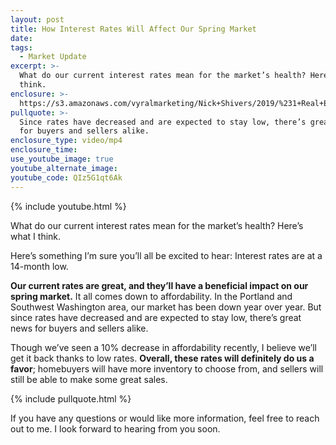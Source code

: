 ```yaml
---
layout: post
title: How Interest Rates Will Affect Our Spring Market
date:
tags:
  - Market Update
excerpt: >-
  What do our current interest rates mean for the market’s health? Here’s what I
  think.
enclosure: >-
  https://s3.amazonaws.com/vyralmarketing/Nick+Shivers/2019/%231+Real+Estate+Team+in+the+Portland+Metro+_+SW+Washington+Interest+Rates.mp4
pullquote: >-
  Since rates have decreased and are expected to stay low, there’s great news
  for buyers and sellers alike.
enclosure_type: video/mp4
enclosure_time:
use_youtube_image: true
youtube_alternate_image:
youtube_code: QIz5G1qt6Ak
---
```


{% include youtube.html %}

What do our current interest rates mean for the market’s health? Here’s what I think.

Here’s something I’m sure you’ll all be excited to hear: Interest rates are at a 14-month low.&nbsp;

**Our current rates are great, and they’ll have a beneficial impact on our spring market.** It all comes down to affordability. In the Portland and Southwest Washington area, our market has been down year over year. But since rates have decreased and are expected to stay low, there’s great news for buyers and sellers alike.&nbsp;

Though we’ve seen a 10% decrease in affordability recently, I believe we’ll get it back thanks to low rates. **Overall, these rates will definitely do us a favor**; homebuyers will have more inventory to choose from, and sellers will still be able to make some great sales.

{% include pullquote.html %}

If you have any questions or would like more information, feel free to reach out to me. I look forward to hearing from you soon.
